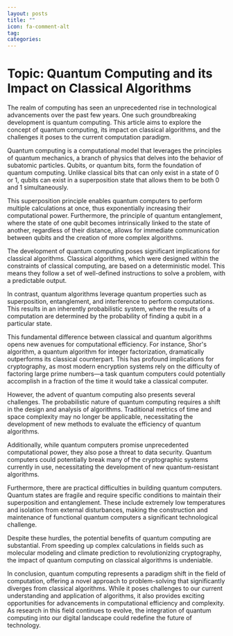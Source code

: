 ```yaml
---
layout: posts
title: ""
icon: fa-comment-alt
tag: 
categories: 
---
```


# Topic: Quantum Computing and its Impact on Classical Algorithms

The realm of computing has seen an unprecedented rise in technological advancements over the past few years. One such groundbreaking development is quantum computing. This article aims to explore the concept of quantum computing, its impact on classical algorithms, and the challenges it poses to the current computation paradigm.

Quantum computing is a computational model that leverages the principles of quantum mechanics, a branch of physics that delves into the behavior of subatomic particles. Qubits, or quantum bits, form the foundation of quantum computing. Unlike classical bits that can only exist in a state of 0 or 1, qubits can exist in a superposition state that allows them to be both 0 and 1 simultaneously.

This superposition principle enables quantum computers to perform multiple calculations at once, thus exponentially increasing their computational power. Furthermore, the principle of quantum entanglement, where the state of one qubit becomes intrinsically linked to the state of another, regardless of their distance, allows for immediate communication between qubits and the creation of more complex algorithms.

The development of quantum computing poses significant implications for classical algorithms. Classical algorithms, which were designed within the constraints of classical computing, are based on a deterministic model. This means they follow a set of well-defined instructions to solve a problem, with a predictable output.

In contrast, quantum algorithms leverage quantum properties such as superposition, entanglement, and interference to perform computations. This results in an inherently probabilistic system, where the results of a computation are determined by the probability of finding a qubit in a particular state.

This fundamental difference between classical and quantum algorithms opens new avenues for computational efficiency. For instance, Shor's algorithm, a quantum algorithm for integer factorization, dramatically outperforms its classical counterpart. This has profound implications for cryptography, as most modern encryption systems rely on the difficulty of factoring large prime numbers—a task quantum computers could potentially accomplish in a fraction of the time it would take a classical computer.

However, the advent of quantum computing also presents several challenges. The probabilistic nature of quantum computing requires a shift in the design and analysis of algorithms. Traditional metrics of time and space complexity may no longer be applicable, necessitating the development of new methods to evaluate the efficiency of quantum algorithms.

Additionally, while quantum computers promise unprecedented computational power, they also pose a threat to data security. Quantum computers could potentially break many of the cryptographic systems currently in use, necessitating the development of new quantum-resistant algorithms.

Furthermore, there are practical difficulties in building quantum computers. Quantum states are fragile and require specific conditions to maintain their superposition and entanglement. These include extremely low temperatures and isolation from external disturbances, making the construction and maintenance of functional quantum computers a significant technological challenge.

Despite these hurdles, the potential benefits of quantum computing are substantial. From speeding up complex calculations in fields such as molecular modeling and climate prediction to revolutionizing cryptography, the impact of quantum computing on classical algorithms is undeniable.

In conclusion, quantum computing represents a paradigm shift in the field of computation, offering a novel approach to problem-solving that significantly diverges from classical algorithms. While it poses challenges to our current understanding and application of algorithms, it also provides exciting opportunities for advancements in computational efficiency and complexity. As research in this field continues to evolve, the integration of quantum computing into our digital landscape could redefine the future of technology.